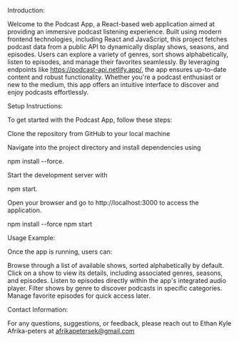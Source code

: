 Introduction:

Welcome to the Podcast App, a React-based web application aimed at providing an immersive podcast listening experience. Built using modern frontend technologies, including React and JavaScript, this project fetches podcast data from a public API to dynamically display shows, seasons, and episodes. Users can explore a variety of genres, sort shows alphabetically, listen to episodes, and manage their favorites seamlessly. By leveraging endpoints like https://podcast-api.netlify.app/, the app ensures up-to-date content and robust functionality. Whether you're a podcast enthusiast or new to the medium, this app offers an intuitive interface to discover and enjoy podcasts effortlessly.

Setup Instructions:

To get started with the Podcast App, follow these steps:

Clone the repository from GitHub to your local machine

Navigate into the project directory and install dependencies using

 npm install --force.

Start the development server with 

npm start.

Open your browser and go to http://localhost:3000 to access the application.

npm install --force
npm start

Usage Example:

Once the app is running, users can:

Browse through a list of available shows, sorted alphabetically by default.
Click on a show to view its details, including associated genres, seasons, and episodes.
Listen to episodes directly within the app's integrated audio player.
Filter shows by genre to discover podcasts in specific categories.
Manage favorite episodes for quick access later.


Contact Information:

For any questions, suggestions, or feedback, please reach out to 
Ethan Kyle Afrika-peters
at
afrikapetersek@gmail.com
